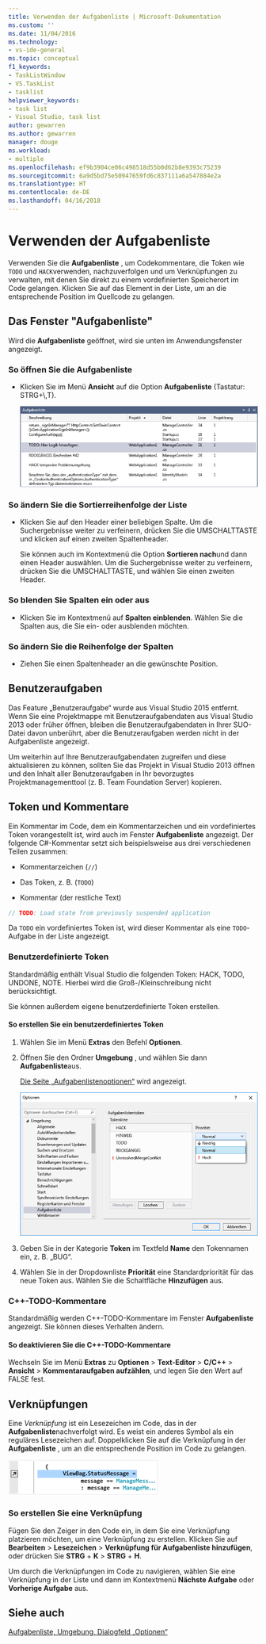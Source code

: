 ```yaml
---
title: Verwenden der Aufgabenliste | Microsoft-Dokumentation
ms.custom: ''
ms.date: 11/04/2016
ms.technology:
- vs-ide-general
ms.topic: conceptual
f1_keywords:
- TaskListWindow
- VS.TaskList
- tasklist
helpviewer_keywords:
- task list
- Visual Studio, task list
author: gewarren
ms.author: gewarren
manager: douge
ms.workload:
- multiple
ms.openlocfilehash: ef9b3904ce06c498518d55b0d62b8e9393c75239
ms.sourcegitcommit: 6a9d5bd75e50947659fd6c837111a6a547884e2a
ms.translationtype: HT
ms.contentlocale: de-DE
ms.lasthandoff: 04/16/2018
---
```

# <a name="using-the-task-list"></a>Verwenden der Aufgabenliste

Verwenden Sie die **Aufgabenliste** , um Codekommentare, die Token wie `TODO` und `HACK`verwenden, nachzuverfolgen und um Verknüpfungen zu verwalten, mit denen Sie direkt zu einem vordefinierten Speicherort im Code gelangen. Klicken Sie auf das Element in der Liste, um an die entsprechende Position im Quellcode zu gelangen.

## <a name="the-task-list-window"></a>Das Fenster "Aufgabenliste"

Wird die **Aufgabenliste** geöffnet, wird sie unten im Anwendungsfenster angezeigt.

### <a name="to-open-the-task-list"></a>So öffnen Sie die Aufgabenliste

- Klicken Sie im Menü **Ansicht** auf die Option **Aufgabenliste** (Tastatur: STRG+\\,T).

    ![Fenster mit Aufgabenliste](../ide/media/vs2015_task_list.png "vs2015_Aufgabenliste")

### <a name="to-change-the-sort-order-of-the-list"></a>So ändern Sie die Sortierreihenfolge der Liste

- Klicken Sie auf den Header einer beliebigen Spalte. Um die Suchergebnisse weiter zu verfeinern, drücken Sie die UMSCHALTTASTE und klicken auf einen zweiten Spaltenheader.

     Sie können auch im Kontextmenü die Option **Sortieren nach**und dann einen Header auswählen. Um die Suchergebnisse weiter zu verfeinern, drücken Sie die UMSCHALTTASTE, und wählen Sie einen zweiten Header.

### <a name="to-show-or-hide-columns"></a>So blenden Sie Spalten ein oder aus

- Klicken Sie im Kontextmenü auf **Spalten einblenden**. Wählen Sie die Spalten aus, die Sie ein- oder ausblenden möchten.

### <a name="to-change-the-order-of-the-columns"></a>So ändern Sie die Reihenfolge der Spalten

- Ziehen Sie einen Spaltenheader an die gewünschte Position.

## <a name="user-tasks"></a>Benutzeraufgaben

Das Feature „Benutzeraufgabe“ wurde aus Visual Studio 2015 entfernt. Wenn Sie eine Projektmappe mit Benutzeraufgabendaten aus Visual Studio 2013 oder früher öffnen, bleiben die Benutzeraufgabendaten in Ihrer SUO-Datei davon unberührt, aber die Benutzeraufgaben werden nicht in der Aufgabenliste angezeigt.

Um weiterhin auf Ihre Benutzeraufgabendaten zugreifen und diese aktualisieren zu können, sollten Sie das Projekt in Visual Studio 2013 öffnen und den Inhalt aller Benutzeraufgaben in Ihr bevorzugtes Projektmanagementtool (z. B. Team Foundation Server) kopieren.

## <a name="tokens-and-comments"></a>Token und Kommentare

Ein Kommentar im Code, dem ein Kommentarzeichen und ein vordefiniertes Token vorangestellt ist, wird auch im Fenster **Aufgabenliste** angezeigt. Der folgende C#-Kommentar setzt sich beispielsweise aus drei verschiedenen Teilen zusammen:

- Kommentarzeichen (`//`)

- Das Token, z. B. (`TODO`)

- Kommentar (der restliche Text)

```csharp
// TODO: Load state from previously suspended application
```

Da `TODO` ein vordefiniertes Token ist, wird dieser Kommentar als eine `TODO`-Aufgabe in der Liste angezeigt.

###  <a name="customTokens"></a> Benutzerdefinierte Token

Standardmäßig enthält Visual Studio die folgenden Token: HACK, TODO, UNDONE, NOTE. Hierbei wird die Groß-/Kleinschreibung nicht berücksichtigt.

Sie können außerdem eigene benutzerdefinierte Token erstellen.

#### <a name="to-create-a-custom-token"></a>So erstellen Sie ein benutzerdefiniertes Token

1. Wählen Sie im Menü **Extras** den Befehl **Optionen**.

2. Öffnen Sie den Ordner **Umgebung** , und wählen Sie dann **Aufgabenliste**aus.

     [Die Seite „Aufgabenlistenoptionen“](../ide/reference/task-list-environment-options-dialog-box.md) wird angezeigt.

     ![Visual Studio – Aufgabenliste](../ide/media/vs2015_task_list_options.png "vs2015_Aufgabenliste_Optionen")

3. Geben Sie in der Kategorie **Token** im Textfeld **Name** den Tokennamen ein, z. B. „BUG“.

4. Wählen Sie in der Dropdownliste **Priorität** eine Standardpriorität für das neue Token aus. Wählen Sie die Schaltfläche **Hinzufügen** aus.

###  <a name="cppComments"></a> C++-TODO-Kommentare

Standardmäßig werden C++-TODO-Kommentare im Fenster **Aufgabenliste** angezeigt. Sie können dieses Verhalten ändern.

#### <a name="to-turn-off-c-todo-comments"></a>So deaktivieren Sie die C++-TODO-Kommentare

Wechseln Sie im Menü **Extras** zu **Optionen** > **Text-Editor** > **C/C++** > **Ansicht** > **Kommentaraufgaben aufzählen**, und legen Sie den Wert auf FALSE fest.

## <a name="shortcuts"></a>Verknüpfungen

Eine *Verknüpfung* ist ein Lesezeichen im Code, das in der **Aufgabenliste**nachverfolgt wird. Es weist ein anderes Symbol als ein reguläres Lesezeichen auf. Doppelklicken Sie auf die Verknüpfung in der **Aufgabenliste** , um an die entsprechende Position im Code zu gelangen.

![Visual Studio-Symbol Aufgabenlistenverknüpfung](../ide/media/vs2015_task_list_bookmark.png "vs2015_Aufgabenliste_Lesezeichen")

### <a name="to-create-a-shortcut"></a>So erstellen Sie eine Verknüpfung

Fügen Sie den Zeiger in den Code ein, in dem Sie eine Verknüpfung platzieren möchten, um eine Verknüpfung zu erstellen. Klicken Sie auf **Bearbeiten** > **Lesezeichen** > **Verknüpfung für Aufgabenliste hinzufügen**, oder drücken Sie **STRG** + **K** > **STRG** + **H**.

Um durch die Verknüpfungen im Code zu navigieren, wählen Sie eine Verknüpfung in der Liste und dann im Kontextmenü **Nächste Aufgabe** oder **Vorherige Aufgabe** aus.

## <a name="see-also"></a>Siehe auch

[Aufgabenliste, Umgebung, Dialogfeld „Optionen“](../ide/reference/task-list-environment-options-dialog-box.md)